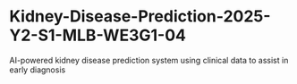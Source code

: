 # Kidney-Disease-Prediction-2025-Y2-S1-MLB-WE3G1-04
 AI-powered kidney disease prediction system using clinical data to assist in early diagnosis
